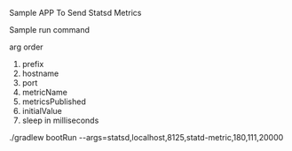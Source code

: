 Sample APP To Send Statsd Metrics

Sample run command

arg order
1. prefix
2. hostname
3. port
4. metricName
5. metricsPublished
6. initialValue
7. sleep in milliseconds

./gradlew bootRun --args=statsd,localhost,8125,statd-metric,180,111,20000